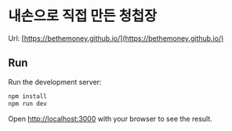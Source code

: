 # 내손으로 직접 만든 청첩장

Url: [https://bethemoney.github.io/](https://bethemoney.github.io/)

## Run

Run the development server:

```bash
npm install
npm run dev
```

Open [http://localhost:3000](http://localhost:3000) with your browser to see the result.


